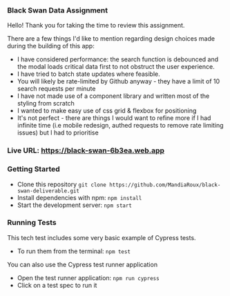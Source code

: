 ### Black Swan Data Assignment

Hello! Thank you for taking the time to review this assignment. 

There are a few things I'd like to mention regarding design choices made during the building of 
this app:
- I have considered performance: the search function is debounced and the modal
loads critical data first to not obstruct the user experience. 
- I have tried to batch state updates where feasible.
- You will likely be rate-limited by Github anyway - 
they have a limit of 10 search requests per minute
- I have not made use of a component library and written most of the styling from scratch
- I wanted to make easy use of css grid & flexbox for positioning
- It's not perfect - there are things I would want to refine more if I had infinite time 
(i.e mobile redesign, authed requests to remove rate limiting issues) but I had to prioritise

### Live URL: https://black-swan-6b3ea.web.app

### Getting Started

- Clone this repository `git clone https://github.com/MandiaRoux/black-swan-deliverable.git`
- Install dependencies with npm: `npm install`
- Start the development server: `npm start`

### Running Tests
This tech test includes some very basic example of Cypress tests.
 
- To run them from the terminal: `npm test`

You can also use the Cypress test runner application
- Open the test runner application: `npm run cypress`
- Click on a test spec to run it
